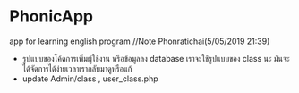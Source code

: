 # PhonicApp
app for learning english program
//Note
Phonratichai(5/05/2019 21:39)
- รูปแบบของโค้ดการเพิ่มผู้ใช้งาน หรือข้อมูลลง database เราจะใช้รูปแบบของ class นะ มันจะได้จัดการได้ง่ายเวลาเรากลับมาดูหรือแก้
- update Admin/class , user_class.php